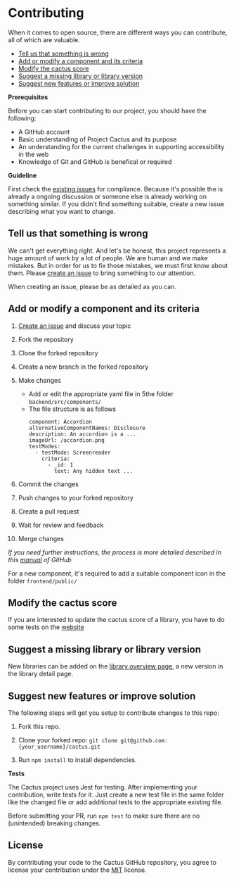 # Contributing

When it comes to open source, there are different ways you can contribute, all of which are valuable.

- [Tell us that something is wrong](#tell-us-that-something-is-wrong)
- [Add or modify a component and its criteria](#add-or-modify-a-component-and-its-criteria)
- [Modify the cactus score](#modify-the-cactus-score)
- [Suggest a missing library or library version](#suggest-a-missing-library-or-library-version)
- [Suggest new features or improve solution](#suggest-new-features-or-improve-solution)

**Prerequisites**

Before you can start contributing to our project, you should have the following:

- A GitHub account
- Basic understanding of Project Cactus and its purpose
- An understanding for the current challenges in supporting accessibility in the web
- Knowledge of Git and GitHub is benefical or required

**Guideline**

First check the [existing issues](https://github.com/ost-fh/cactus/issues?q=is%3Aissue)  for compliance. Because it's possible the is already a ongoing discussion or someone else is already working on something similar. If you didn't find something suitable, create a new issue describing what you want to change.

## Tell us that something is wrong

We can't get everything right. And let's be honest, this project represents a huge amount of work by a lot of people. We are human and we make mistakes. But in order for us to fix those mistakes, we must first know about them. Please [create an issue](https://github.com/ost-fh/cactus/issues) to bring something to our attention.

When creating an issue, please be as detailed as you can.

## Add or modify a component and its criteria

1. [Create an issue](https://github.com/ost-fh/cactus/issues) and discuss your topic
2. Fork the repository
3. Clone the forked repository
4. Create a new branch in the forked repository
5. Make changes
   - Add or edit the appropriate yaml file in 5the folder `backend/src/components/`
   - The file structure is as follows
        ```
        component: Accordion
        alternativeComponentNames: Disclosure
        description: An accordion is a ...
        imageUrl: /accordion.png
        testModes:
          - testMode: Screenreader
            criteria:
              - _id: 1
                text: Any hidden text ...
        ```

6. Commit the changes
7. Push changes to your forked repository
8. Create a pull request
9. Wait for review and feedback
10. Merge changes

_If you need further instructions, the process is more detailed described in this [manual](https://docs.github.com/en/get-started/quickstart/contributing-to-projects) of GitHub_

For a new component, it's required to add a suitable component icon in the folder `frontend/public/`

## Modify the cactus score

If you are interested to update the cactus score of a library, you have to do some tests on the [website](https://cactus.sifs0003.infs.ch/libraries)


## Suggest a missing library or library version

New libraries can be added on the [library overview page](https://cactus.sifs0003.infs.ch/libraries), a new version in the library detail page.

## Suggest new features or improve solution

The following steps will get you setup to contribute changes to this repo:

1. Fork this repo.

2. Clone your forked repo: `git clone git@github.com:{your_username}/cactus.git`

3. Run `npm install` to install dependencies.


**Tests**

The Cactus project uses Jest for testing. After implementing your contribution, write tests for it. Just create a new test file in the same folder like the changed file or add additional tests to the appropriate existing file.

Before submitting your PR, run `npm test` to make sure there are no (unintended) breaking changes.

## License

By contributing your code to the Cactus GitHub repository, you agree to license your contribution under the [MIT](./LICENSE) license.
